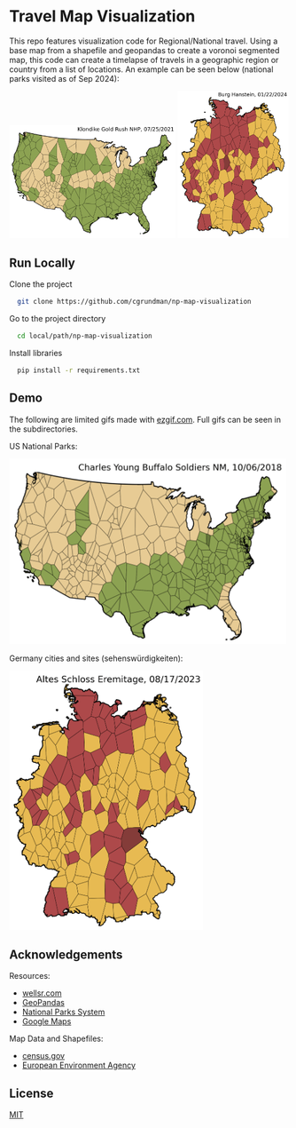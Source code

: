 # Travel Map Visualization

This repo features visualization code for Regional/National travel. Using a base map from a shapefile and geopandas to create a voronoi segmented map, this code can create a timelapse of travels in a geographic region or country from a list of locations. An example can be seen below (national parks visited as of Sep 2024):

<img src="https://github.com/cgrundman/np-map-visualization/blob/main/National_Parks/national_parks.png" width="300"/>

<img src="https://github.com/cgrundman/np-map-visualization/blob/main/Sehenswuerdigkeiten/de_sites.png" width="200"/>

## Run Locally

Clone the project

```bash
  git clone https://github.com/cgrundman/np-map-visualization
```

Go to the project directory

```bash
  cd local/path/np-map-visualization
```

Install libraries

```bash
  pip install -r requirements.txt
```

## Demo

The following are limited gifs made with [ezgif.com](https://ezgif.com/maker). Full gifs can be seen in the subdirectories.

US National Parks:

<img src="https://github.com/cgrundman/np-map-visualization/blob/main/National_Parks/nps_small.gif" width="500"/>

Germany cities and sites (sehenswürdigkeiten):

<img src="https://github.com/cgrundman/np-map-visualization/blob/main/Sehenswuerdigkeiten/de_small.gif" width="350"/>

## Acknowledgements

Resources:
 - [wellsr.com](https://wellsr.com/python/python-voronoi-diagram-with-geopandas-and-geoplot/)
 - [GeoPandas](https://geopandas.org/en/latest/index.html)
 - [National Parks System](https://www.nps.gov/index.htm)
 - [Google Maps](https://maps.google.com/)

Map Data and Shapefiles:
 - [census.gov](https://www.census.gov/geographies/mapping-files/time-series/geo/carto-boundary-file.html)
 - [European Environment Agency](https://www.eea.europa.eu/data-and-maps/data/eea-reference-grids-2/gis-files/germany-shapefile)

## License

[MIT](https://choosealicense.com/licenses/mit/)
